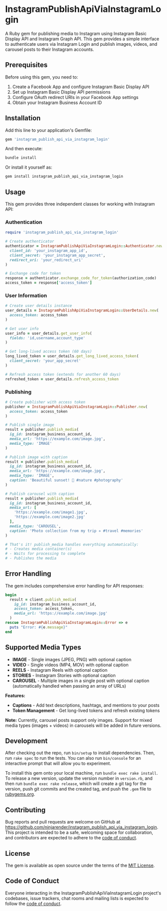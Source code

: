 # InstagramPublishApiViaInstagramLogin

A Ruby gem for publishing media to Instagram using Instagram Basic Display API and Instagram Graph API. This gem provides a simple interface to authenticate users via Instagram Login and publish images, videos, and carousel posts to their Instagram accounts.

## Prerequisites

Before using this gem, you need to:

1. Create a Facebook App and configure Instagram Basic Display API
2. Set up Instagram Basic Display API permissions
3. Configure OAuth redirect URIs in your Facebook App settings
4. Obtain your Instagram Business Account ID

## Installation

Add this line to your application's Gemfile:

```ruby
gem 'instagram_publish_api_via_instagram_login'
```

And then execute:

```bash
bundle install
```

Or install it yourself as:

```bash
gem install instagram_publish_api_via_instagram_login
```

## Usage

This gem provides three independent classes for working with Instagram API:

### Authentication

```ruby
require 'instagram_publish_api_via_instagram_login'

# Create authenticator
authenticator = InstagramPublishApiViaInstagramLogin::Authenticator.new(
  client_id: 'your_instagram_app_id',
  client_secret: 'your_instagram_app_secret',
  redirect_uri: 'your_redirect_uri'
)

# Exchange code for token
response = authenticator.exchange_code_for_token(authorization_code)
access_token = response['access_token']
```

### User Information

```ruby
# Create user details instance
user_details = InstagramPublishApiViaInstagramLogin::UserDetails.new(
  access_token: access_token
)

# Get user info
user_info = user_details.get_user_info(
  fields: 'id,username,account_type'
)

# Get long-lived access token (60 days)
long_lived_token = user_details.get_long_lived_access_token(
  client_secret: 'your_app_secret'
)

# Refresh access token (extends for another 60 days)
refreshed_token = user_details.refresh_access_token
```

### Publishing

```ruby
# Create publisher with access token
publisher = InstagramPublishApiViaInstagramLogin::Publisher.new(
  access_token: access_token
)

# Publish single image
result = publisher.publish_media(
  ig_id: instagram_business_account_id,
  media_url: 'https://example.com/image.jpg',
  media_type: 'IMAGE'
)

# Publish image with caption
result = publisher.publish_media(
  ig_id: instagram_business_account_id,
  media_url: 'https://example.com/image.jpg',
  media_type: 'IMAGE',
  caption: 'Beautiful sunset! 🌅 #nature #photography'
)

# Publish carousel with caption
result = publisher.publish_media(
  ig_id: instagram_business_account_id,
  media_url: [
    'https://example.com/image1.jpg',
    'https://example.com/image2.jpg'
  ],
  media_type: 'CAROUSEL',
  caption: 'Photo collection from my trip ✈️ #travel #memories'
)

# That's it! publish_media handles everything automatically:
# - Creates media container(s)
# - Waits for processing to complete  
# - Publishes the media
```



## Error Handling

The gem includes comprehensive error handling for API responses:

```ruby
begin
  result = client.publish_media(
    ig_id: instagram_business_account_id,
    access_token: access_token,
    media_url: 'https://example.com/image.jpg'
  )
rescue InstagramPublishApiViaInstagramLogin::Error => e
  puts "Error: #{e.message}"
end
```

## Supported Media Types

- **IMAGE** - Single images (JPEG, PNG) with optional caption
- **VIDEO** - Single videos (MP4, MOV) with optional caption
- **REELS** - Instagram Reels with optional caption
- **STORIES** - Instagram Stories with optional caption
- **CAROUSEL** - Multiple images in a single post with optional caption (automatically handled when passing an array of URLs)

**Features:**
- **Captions** - Add text descriptions, hashtags, and mentions to your posts
- **Token Management** - Get long-lived tokens and refresh existing tokens

**Note:** Currently, carousel posts support only images. Support for mixed media types (images + videos) in carousels will be added in future versions.

## Development

After checking out the repo, run `bin/setup` to install dependencies. Then, run `rake spec` to run the tests. You can also run `bin/console` for an interactive prompt that will allow you to experiment.

To install this gem onto your local machine, run `bundle exec rake install`. To release a new version, update the version number in `version.rb`, and then run `bundle exec rake release`, which will create a git tag for the version, push git commits and the created tag, and push the `.gem` file to [rubygems.org](https://rubygems.org).

## Contributing

Bug reports and pull requests are welcome on GitHub at https://github.com/ninjarender/instagram_publish_api_via_instagram_login. This project is intended to be a safe, welcoming space for collaboration, and contributors are expected to adhere to the [code of conduct](https://github.com/[USERNAME]/instagram_publish_api_via_instagram_login/blob/main/CODE_OF_CONDUCT.md).

## License

The gem is available as open source under the terms of the [MIT License](https://opensource.org/licenses/MIT).

## Code of Conduct

Everyone interacting in the InstagramPublishApiViaInstagramLogin project's codebases, issue trackers, chat rooms and mailing lists is expected to follow the [code of conduct](https://github.com/ninjarender/instagram_publish_api_via_instagram_login/blob/main/CODE_OF_CONDUCT.md).
